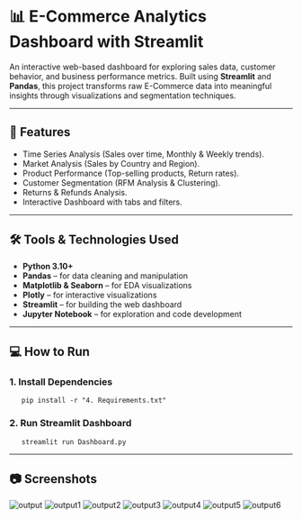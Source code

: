# 📊 E-Commerce Analytics Dashboard with Streamlit

An interactive web-based dashboard for exploring sales data, customer behavior, and business performance metrics. Built using **Streamlit** and **Pandas**, this project transforms raw E-Commerce data into meaningful insights through visualizations and segmentation techniques.

---

## 🚀 Features

- Time Series Analysis (Sales over time, Monthly & Weekly trends).
- Market Analysis (Sales by Country and Region).
- Product Performance (Top-selling products, Return rates).
- Customer Segmentation (RFM Analysis & Clustering).
- Returns & Refunds Analysis.
- Interactive Dashboard with tabs and filters.

---

## 🛠️ Tools & Technologies Used

- **Python 3.10+**
- **Pandas** – for data cleaning and manipulation
- **Matplotlib & Seaborn** – for EDA visualizations
- **Plotly** – for interactive visualizations
- **Streamlit** – for building the web dashboard
- **Jupyter Notebook** – for exploration and code development

---

## 💻 How to Run

### 1. Install Dependencies
       pip install -r "4. Requirements.txt"


### 2. Run Streamlit Dashboard
       streamlit run Dashboard.py

---

## 📷 Screenshots

![output](https://github.com/user-attachments/assets/43f19326-7d96-4a31-bac2-25e0c483dbfe)
![output1](https://github.com/user-attachments/assets/8857483c-7745-4b3c-987b-e1bc736d8a3a)
![output2](https://github.com/user-attachments/assets/11ddf1cb-92de-430e-b0f4-02c23ae8f149)
![output3](https://github.com/user-attachments/assets/1c976bd9-361b-4406-950c-beb319627345)
![output4](https://github.com/user-attachments/assets/e0fd0013-7df4-4c2e-a2ec-66dfe8de5732)
![output5](https://github.com/user-attachments/assets/74c400e7-17fe-45ec-a88d-e96aca24696d)
![output6](https://github.com/user-attachments/assets/f86079a0-207b-4c0f-89b4-fcc2b36b535d)











